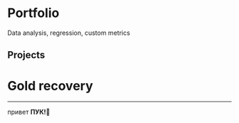 # Portfolio
Data analysis, regression, custom metrics
## Projects
# Gold recovery
----------------
привет
<b> ПУК!👋</b>
